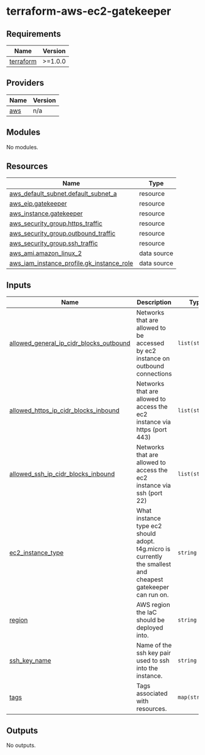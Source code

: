# terraform-aws-ec2-gatekeeper

<!-- BEGINNING OF PRE-COMMIT-TERRAFORM DOCS HOOK -->
## Requirements

| Name | Version |
|------|---------|
| <a name="requirement_terraform"></a> [terraform](#requirement\_terraform) | >=1.0.0 |

## Providers

| Name | Version |
|------|---------|
| <a name="provider_aws"></a> [aws](#provider\_aws) | n/a |

## Modules

No modules.

## Resources

| Name | Type |
|------|------|
| [aws_default_subnet.default_subnet_a](https://registry.terraform.io/providers/hashicorp/aws/latest/docs/resources/default_subnet) | resource |
| [aws_eip.gatekeeper](https://registry.terraform.io/providers/hashicorp/aws/latest/docs/resources/eip) | resource |
| [aws_instance.gatekeeper](https://registry.terraform.io/providers/hashicorp/aws/latest/docs/resources/instance) | resource |
| [aws_security_group.https_traffic](https://registry.terraform.io/providers/hashicorp/aws/latest/docs/resources/security_group) | resource |
| [aws_security_group.outbound_traffic](https://registry.terraform.io/providers/hashicorp/aws/latest/docs/resources/security_group) | resource |
| [aws_security_group.ssh_traffic](https://registry.terraform.io/providers/hashicorp/aws/latest/docs/resources/security_group) | resource |
| [aws_ami.amazon_linux_2](https://registry.terraform.io/providers/hashicorp/aws/latest/docs/data-sources/ami) | data source |
| [aws_iam_instance_profile.gk_instance_role](https://registry.terraform.io/providers/hashicorp/aws/latest/docs/data-sources/iam_instance_profile) | data source |

## Inputs

| Name | Description | Type | Default | Required |
|------|-------------|------|---------|:--------:|
| <a name="input_allowed_general_ip_cidr_blocks_outbound"></a> [allowed\_general\_ip\_cidr\_blocks\_outbound](#input\_allowed\_general\_ip\_cidr\_blocks\_outbound) | Networks that are allowed to be accessed by ec2 instance on outbound connections | `list(string)` | n/a | yes |
| <a name="input_allowed_https_ip_cidr_blocks_inbound"></a> [allowed\_https\_ip\_cidr\_blocks\_inbound](#input\_allowed\_https\_ip\_cidr\_blocks\_inbound) | Networks that are allowed to access the ec2 instance via https (port 443) | `list(string)` | n/a | yes |
| <a name="input_allowed_ssh_ip_cidr_blocks_inbound"></a> [allowed\_ssh\_ip\_cidr\_blocks\_inbound](#input\_allowed\_ssh\_ip\_cidr\_blocks\_inbound) | Networks that are allowed to access the ec2 instance via ssh (port 22) | `list(string)` | n/a | yes |
| <a name="input_ec2_instance_type"></a> [ec2\_instance\_type](#input\_ec2\_instance\_type) | What instance type ec2 should adopt. t4g.micro is currently the smallest and cheapest gatekeeper can run on. | `string` | n/a | yes |
| <a name="input_region"></a> [region](#input\_region) | AWS region the IaC should be deployed into. | `string` | n/a | yes |
| <a name="input_ssh_key_name"></a> [ssh\_key\_name](#input\_ssh\_key\_name) | Name of the ssh key pair used to ssh into the instance. | `string` | n/a | yes |
| <a name="input_tags"></a> [tags](#input\_tags) | Tags associated with resources. | `map(string)` | n/a | yes |

## Outputs

No outputs.
<!-- END OF PRE-COMMIT-TERRAFORM DOCS HOOK -->

